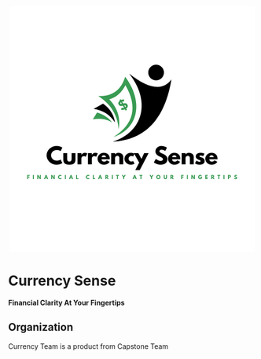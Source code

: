 <div align="center">

![logo](https://github.com/CurrencySense/CurrencySense-MD/blob/master/app/src/main/res/drawable/logo.png)

</div>

# Currency Sense
**Financial Clarity At Your Fingertips**

## Organization
Currency Team is a product from Capstone Team


<!--

**Here are some ideas to get you started:**
find emoji here - emojipedia.org
🙋‍♀️ A short introduction - what is your organization all about?
🌈 Contribution guidelines - how can the community get involved?
👩‍💻 Useful resources - where can the community find your docs? Is there anything else the community should know?
🍿 Fun facts - what does your team eat for breakfast?
🧙 Remember, you can do mighty things with the power of [Markdown](https://docs.github.com/github/writing-on-github/getting-started-with-writing-and-formatting-on-github/basic-writing-and-formatting-syntax)
-->

